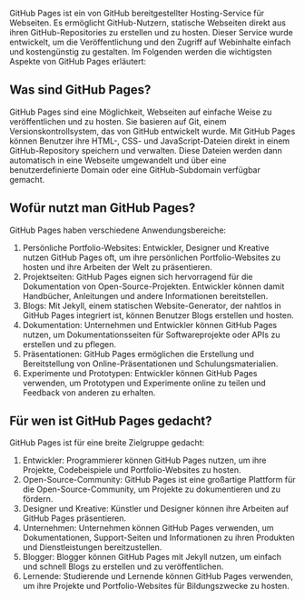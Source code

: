 
GitHub Pages ist ein von GitHub bereitgestellter Hosting-Service für Webseiten. Es ermöglicht GitHub-Nutzern, statische Webseiten direkt aus ihren GitHub-Repositories zu erstellen und zu hosten. Dieser Service wurde entwickelt, um die Veröffentlichung und den Zugriff auf Webinhalte einfach und kostengünstig zu gestalten. Im Folgenden werden die wichtigsten Aspekte von GitHub Pages erläutert:

## Was sind GitHub Pages?

GitHub Pages sind eine Möglichkeit, Webseiten auf einfache Weise zu veröffentlichen und zu hosten. Sie basieren auf Git, einem Versionskontrollsystem, das von GitHub entwickelt wurde. Mit GitHub Pages können Benutzer ihre HTML-, CSS- und JavaScript-Dateien direkt in einem GitHub-Repository speichern und verwalten. Diese Dateien werden dann automatisch in eine Webseite umgewandelt und über eine benutzerdefinierte Domain oder eine GitHub-Subdomain verfügbar gemacht.

## Wofür nutzt man GitHub Pages?

GitHub Pages haben verschiedene Anwendungsbereiche:

1. Persönliche Portfolio-Websites: Entwickler, Designer und Kreative nutzen GitHub Pages oft, um ihre persönlichen Portfolio-Websites zu hosten und ihre Arbeiten der Welt zu präsentieren.
2. Projektseiten: GitHub Pages eignen sich hervorragend für die Dokumentation von Open-Source-Projekten. Entwickler können damit Handbücher, Anleitungen und andere Informationen bereitstellen.
3. Blogs: Mit Jekyll, einem statischen Website-Generator, der nahtlos in GitHub Pages integriert ist, können Benutzer Blogs erstellen und hosten.
4. Dokumentation: Unternehmen und Entwickler können GitHub Pages nutzen, um Dokumentationsseiten für Softwareprojekte oder APIs zu erstellen und zu pflegen.
5. Präsentationen: GitHub Pages ermöglichen die Erstellung und Bereitstellung von Online-Präsentationen und Schulungsmaterialien.
6. Experimente und Prototypen: Entwickler können GitHub Pages verwenden, um Prototypen und Experimente online zu teilen und Feedback von anderen zu erhalten.
   

## Für wen ist GitHub Pages gedacht?

GitHub Pages ist für eine breite Zielgruppe gedacht:

1. Entwickler: Programmierer können GitHub Pages nutzen, um ihre Projekte, Codebeispiele und Portfolio-Websites zu hosten.
2. Open-Source-Community: GitHub Pages ist eine großartige Plattform für die Open-Source-Community, um Projekte zu dokumentieren und zu fördern.  
3. Designer und Kreative: Künstler und Designer können ihre Arbeiten auf GitHub Pages präsentieren.
4. Unternehmen: Unternehmen können GitHub Pages verwenden, um Dokumentationen, Support-Seiten und Informationen zu ihren Produkten und Dienstleistungen bereitzustellen.
5. Blogger: Blogger können GitHub Pages mit Jekyll nutzen, um einfach und schnell Blogs zu erstellen und zu veröffentlichen.
6. Lernende: Studierende und Lernende können GitHub Pages verwenden, um ihre Projekte und Portfolio-Websites für Bildungszwecke zu hosten.